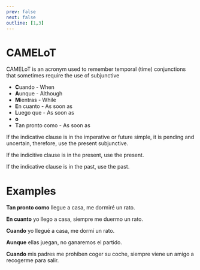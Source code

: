 ```yaml
---
prev: false
next: false
outline: [1,3]
---
```


# CAMELoT
CAMELoT is an acronym used to remember temporal (time) conjunctions that sometimes require the use of subjunctive
- **C**uando - When
- **A**unque - Although
- **M**ientras - While
- **E**n cuanto - As soon as
- **L**uego que - As soon as
- **o**
- **T**an pronto como - As soon as

If the indicative clause is in the imperative or future simple, it is pending and uncertain, therefore, use the present subjunctive.

If the indicitive clause is in the present, use the present.

If the indicative clause is in the past, use the past.

# Examples
**Tan pronto como** llegue a casa, me dormiré un rato.

**En cuanto** yo llego a casa, siempre me duermo un rato.

**Cuando** yo llegué a casa, me dormí un rato.

**Aunque** ellas juegan, no ganaremos el partido.

**Cuando** mis padres me prohíben coger su coche, siempre viene un amigo a recogerme para salir.